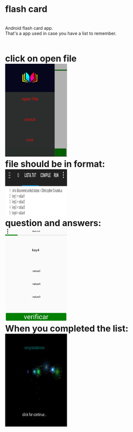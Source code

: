 # flash card
<br>
Android flash card app.<br>
That's a app used in case you have a list to remember.<br>
<br>
<h1>click on open file
<br>
<img src="images/img1.jpg" width=200 height=300>
<br>
file should be in format:<br>
<img src="images/img2.jpg" width=200 height=150>
<br>
question and answers:
<br>
<img src="images/img3.jpg" width=200 height=300>
<br>
When you completed the list:
<img src="images/img4.jpg" width=200 height=300>
<br>
</h1>
